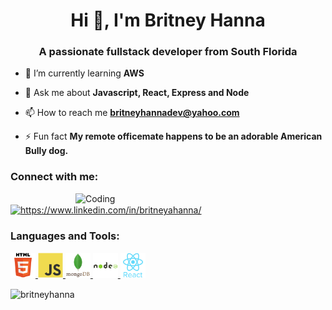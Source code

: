 <h1 align="center">Hi 👋, I'm Britney Hanna</h1>
<h3 align="center">A passionate fullstack developer from South Florida</h3>

- 🌱 I’m currently learning **AWS**

- 💬 Ask me about **Javascript, React, Express and Node**

- 📫 How to reach me **britneyhannadev@yahoo.com**

- ⚡ Fun fact **My remote officemate happens to be an adorable American Bully dog.**

<h3 align="left">Connect with me:</h3>
<img align="right" alt="Coding" width="400" src="https://i.gifer.com/88LL.gif">

<p align="left">
<a href="https://www.linkedin.com/in/britneyahanna/" target="blank"><img align="center" src="https://raw.githubusercontent.com/rahuldkjain/github-profile-readme-generator/master/src/images/icons/Social/linked-in-alt.svg" alt="https://www.linkedin.com/in/britneyahanna/" height="30" width="40" /></a>
</p>

<h3 align="left">Languages and Tools:</h3>
<p align="left"> <a href="https://www.w3schools.com/css/" target="_blank" rel="noreferrer">  <img src="https://raw.githubusercontent.com/devicons/devicon/master/icons/html5/html5-original-wordmark.svg" alt="html5" width="40" height="40"/> </a> <a href="https://developer.mozilla.org/en-US/docs/Web/JavaScript" target="_blank" rel="noreferrer"> <img src="https://raw.githubusercontent.com/devicons/devicon/master/icons/javascript/javascript-original.svg" alt="javascript" width="40" height="40"/> </a> <a href="https://www.mongodb.com/" target="_blank" rel="noreferrer"> <img src="https://raw.githubusercontent.com/devicons/devicon/master/icons/mongodb/mongodb-original-wordmark.svg" alt="mongodb" width="40" height="40"/> </a> <a href="https://nodejs.org" target="_blank" rel="noreferrer"> <img src="https://raw.githubusercontent.com/devicons/devicon/master/icons/nodejs/nodejs-original-wordmark.svg" alt="nodejs" width="40" height="40"/> </a> <a href="https://reactjs.org/" target="_blank" rel="noreferrer"> <img src="https://raw.githubusercontent.com/devicons/devicon/master/icons/react/react-original-wordmark.svg" alt="react" width="40" height="40"/> </a> </p>

<p><img align="center" src="https://github-readme-streak-stats.herokuapp.com/?user=britneyhanna&" alt="britneyhanna" /></p>

